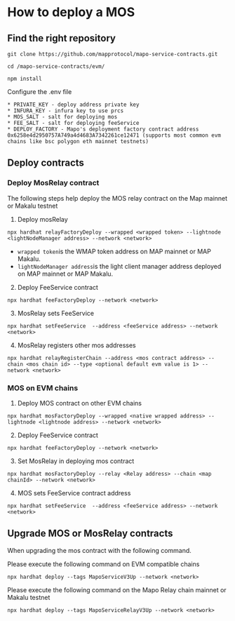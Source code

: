 # How to deploy a MOS

## Find the right repository

```
git clone https://github.com/mapprotocol/mapo-service-contracts.git

cd /mapo-service-contracts/evm/

npm install
```

Configure the .env file

```
* PRIVATE_KEY - deploy address private key
* INFURA_KEY - infura key to use prcs
* MOS_SALT - salt for deploying mos
* FEE_SALT - salt for deploying feeService
* DEPLOY_FACTORY - Mapo's deployment factory contract address 0x6258e4d2950757A749a4d4683A7342261ce12471 (supports most common evm chains like bsc polygon eth mainnet testnets)
```

## Deploy contracts

### Deploy MosRelay contract

The following steps help deploy the MOS relay contract on the Map mainnet or Makalu testnet

1. Deploy mosRelay

```
npx hardhat relayFactoryDeploy --wrapped <wrapped token> --lightnode <lightNodeManager address> --network <network>
```

- `wrapped token`is the WMAP token address on MAP mainnet or MAP Makalu.
- `lightNodeManager address`is the light client manager address deployed on MAP mainnet or MAP Makalu.

2. Deploy FeeService contract

```
npx hardhat feeFactoryDeploy --network <network>
```

3. MosRelay sets FeeService

```
npx hardhat setFeeService  --address <feeService address> --network <network>
```

4. MosRelay registers other mos addresses

```
npx hardhat relayRegisterChain --address <mos contract address> --chain <mos chain id> --type <optional default evm value is 1> --network <network>
```

### MOS on EVM chains

1. Deploy MOS contract on other EVM chains

```
npx hardhat mosFactoryDeploy --wrapped <native wrapped address> --lightnode <lightnode address> --network <network>
```

2. Deploy FeeService contract

```
npx hardhat feeFactoryDeploy --network <network>
```

3. Set MosRelay in deploying mos contract

```
npx hardhat mosFactoryDeploy --relay <Relay address> --chain <map chainId> --network <network>
```

4. MOS sets FeeService contract address

```
npx hardhat setFeeService  --address <feeService address> --network <network>
```



## Upgrade MOS or MosRelay contracts

When upgrading the mos contract with the following command.

Please execute the following command on EVM compatible chains

```
npx hardhat deploy --tags MapoServiceV3Up --network <network>
```

Please execute the following command on the Mapo Relay chain mainnet or Makalu testnet

```
npx hardhat deploy --tags MapoServiceRelayV3Up --network <network>
```

